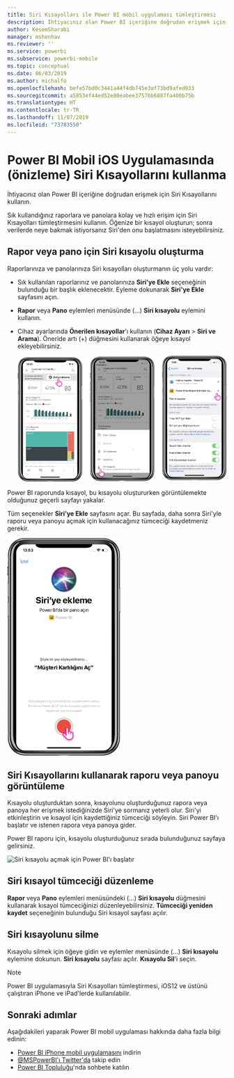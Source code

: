 ```yaml
---
title: Siri Kısayolları ile Power BI mobil uygulaması tümleştirmesi
description: İhtiyacınız olan Power BI içeriğine doğrudan erişmek için Siri Kısayollarını kullanma.
author: KesemSharabi
manager: mshenhav
ms.reviewer: ''
ms.service: powerbi
ms.subservice: powerbi-mobile
ms.topic: conceptual
ms.date: 06/03/2019
ms.author: michalfo
ms.openlocfilehash: befe57bd0c3441a44f4db745e3af73bd9afed933
ms.sourcegitcommit: a5853ef44ed52e80eabee3757bb6887fa400b75b
ms.translationtype: HT
ms.contentlocale: tr-TR
ms.lasthandoff: 11/07/2019
ms.locfileid: "73783550"
---
```

# <a name="using-siri-shortcuts-in-power-bi-mobile-ios-app-preview"></a>Power BI Mobil iOS Uygulamasında (önizleme) Siri Kısayollarını kullanma

İhtiyacınız olan Power BI içeriğine doğrudan erişmek için Siri Kısayollarını kullanın.

Sık kullandığınız raporlara ve panolara kolay ve hızlı erişim için Siri Kısayolları tümleştirmesini kullanın. Öğenize bir kısayol oluşturun; sonra verilerde neye bakmak istiyorsanız Siri'den onu başlatmasını isteyebilirsiniz.

## <a name="create-siri-shortcut-for-a-report-or-dashboard"></a>Rapor veya pano için Siri kısayolu oluşturma

Raporlarınıza ve panolarınıza Siri kısayolları oluşturmanın üç yolu vardır:

- Sık kullanılan raporlarınız ve panolarınıza **Siri'ye Ekle** seçeneğinin bulunduğu bir başlık eklenecektir. Eyleme dokunarak **Siri'ye Ekle** sayfasını açın.
    
- **Rapor** veya **Pano** eylemleri menüsünde (...) **Siri kısayolu** eylemini kullanın.
    
- Cihaz ayarlarında **Önerilen kısayollar**'ı kullanın (**Cihaz Ayarı** > **Siri ve Arama**). Öneride artı (+) düğmesini kullanarak öğeye kısayol ekleyebilirsiniz.
     
     ![Kısayol oluşturma](./media/mobile-apps-ios-siri-search/power-bi-siri-create-shortcut.png)

Power BI raporunda kısayol, bu kısayolu oluştururken görüntülemekte olduğunuz geçerli sayfayı yakalar. 

Tüm seçenekler **Siri'ye Ekle** sayfasını açar. Bu sayfada, daha sonra Siri'yle raporu veya panoyu açmak için kullanacağınız tümceciği kaydetmeniz gerekir. 
   
![Siri sayfasına ekleme](./media/mobile-apps-ios-siri-search/power-bi-siri-add-page.png)
    

## <a name="use-siri-shortcuts-to-view-report-or-dashboard"></a>Siri Kısayollarını kullanarak raporu veya panoyu görüntüleme

Kısayolu oluşturduktan sonra, kısayolunu oluşturduğunuz rapora veya panoya her erişmek istediğinizde Siri'ye sormanız yeterli olur.
Siri'yi etkinleştirin ve kısayol için kaydettiğiniz tümceciği söyleyin. Siri Power BI'ı başlatır ve istenen rapora veya panoya gider. 

Power BI raporu için, kısayolu oluşturduğunuz sırada bulunduğunuz sayfaya gelirsiniz.


  ![Siri kısayolu açmak için Power BI'ı başlatır](./media/mobile-apps-ios-siri-search/power-bi-siri-open.png)
  

## <a name="edit-siri-shortcut-phrase"></a>Siri kısayol tümceciği düzenleme 
**Rapor** veya **Pano** eylemleri menüsündeki (...) **Siri kısayolu** düğmesini kullanarak kısayol tümceciğinizi düzenleyebilirsiniz. **Tümceciği yeniden kaydet** seçeneğinin bulunduğu Siri kısayol sayfası açılır. 

## <a name="delete-siri-shortcut"></a>Siri kısayolunu silme 
Kısayolu silmek için öğeye gidin ve eylemler menüsünde (...) **Siri kısayolu** eylemine dokunun. **Siri kısayolu** sayfası açılır. **Kısayolu Sil**'i seçin.


> [!NOTE]
> Power BI uygulamasıyla Siri Kısayolları tümleştirmesi, iOS12 ve üstünü çalıştıran iPhone ve iPad'lerde kullanılabilir.
> 

## <a name="next-steps"></a>Sonraki adımlar
Aşağıdakileri yaparak Power BI mobil uygulaması hakkında daha fazla bilgi edinin: 

* [Power BI iPhone mobil uygulamasını](https://go.microsoft.com/fwlink/?LinkId=522062) indirin
* [@MSPowerBI'ı Twitter'da](https://twitter.com/MSPowerBI) takip edin
* [Power BI Topluluğu](https://community.powerbi.com/)'nda sohbete katılın

